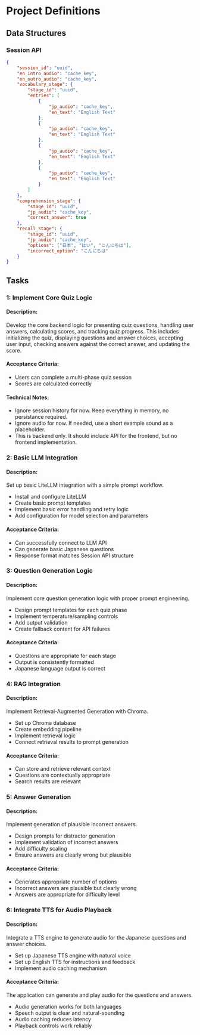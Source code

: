 # Project Definitions
## Data Structures
### Session API
```json
{
    "session_id": "uuid",
    "en_intro_audio": "cache_key",
    "en_outro_audio": "cache_key",
    "vocabulary_stage": {
        "stage_id": "uuid",
        "entries": [
            {
                "jp_audio": "cache_key",
                "en_text": "English Text"
            },
            {
                "jp_audio": "cache_key",
                "en_text": "English Text"
            },
            {
                "jp_audio": "cache_key",
                "en_text": "English Text"
            },
            {
                "jp_audio": "cache_key",
                "en_text": "English Text"
            }
        ]
    },
    "comprehension_stage": {
        "stage_id": "uuid",
        "jp_audio": "cache_key",
        "correct_answer": true
    },
    "recall_stage": {
        "stage_id": "uuid",
        "jp_audio": "cache_key",
        "options": ["日本", "はい", "こんにちは"],
        "incorrect_option": "こんにちは"
    }
}
```

## Tasks
### 1: Implement Core Quiz Logic
#### Description:
Develop the core backend logic for presenting quiz questions, handling user answers, calculating scores, and tracking quiz progress. This includes initializing the quiz, displaying questions and answer choices, accepting user input, checking answers against the correct answer, and updating the score.
#### Acceptance Criteria:
- Users can complete a multi-phase quiz session
- Scores are calculated correctly
#### Technical Notes:
- Ignore session history for now. Keep everything in memory, no persistance required.
- Ignore audio for now. If needed, use a short example sound as a placeholder.
- This is backend only. It should include API for the frontend, but no frontend implementation.

### 2: Basic LLM Integration
#### Description:
Set up basic LiteLLM integration with a simple prompt workflow.
- Install and configure LiteLLM
- Create basic prompt templates
- Implement basic error handling and retry logic
- Add configuration for model selection and parameters
#### Acceptance Criteria:
- Can successfully connect to LLM API
- Can generate basic Japanese questions
- Response format matches Session API structure

### 3: Question Generation Logic
#### Description:
Implement core question generation logic with proper prompt engineering.
- Design prompt templates for each quiz phase
- Implement temperature/sampling controls
- Add output validation
- Create fallback content for API failures
#### Acceptance Criteria:
- Questions are appropriate for each stage
- Output is consistently formatted
- Japanese language output is correct

### 4: RAG Integration
#### Description:
Implement Retrieval-Augmented Generation with Chroma.
- Set up Chroma database
- Create embedding pipeline
- Implement retrieval logic
- Connect retrieval results to prompt generation
#### Acceptance Criteria:
- Can store and retrieve relevant context
- Questions are contextually appropriate
- Search results are relevant

### 5: Answer Generation
#### Description:
Implement generation of plausible incorrect answers.
- Design prompts for distractor generation
- Implement validation of incorrect answers
- Add difficulty scaling
- Ensure answers are clearly wrong but plausible
#### Acceptance Criteria:
- Generates appropriate number of options
- Incorrect answers are plausible but clearly wrong
- Answers are appropriate for difficulty level

### 6: Integrate TTS for Audio Playback
#### Description:
Integrate a TTS engine to generate audio for the Japanese questions and answer choices.
- Set up Japanese TTS engine with natural voice
- Set up English TTS for instructions and feedback
- Implement audio caching mechanism
#### Acceptance Criteria:
The application can generate and play audio for the questions and answers.
- Audio generation works for both languages
- Speech output is clear and natural-sounding
- Audio caching reduces latency
- Playback controls work reliably